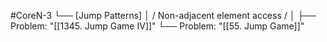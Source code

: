 #CoreN-3
└── [Jump Patterns]
    │   / Non-adjacent element access /
    │
    ├── Problem: "[[1345. Jump Game IV]]"
    └── Problem: "[[55. Jump Game]]"